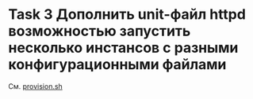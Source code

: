 # Task 3 Дополнить unit-файл httpd возможностью запустить несколько инстансов с разными конфигурационными файлами
См. [provision.sh](../provision.sh)
